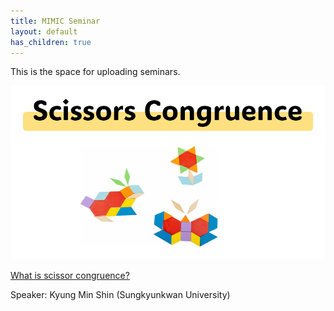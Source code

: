 ```yaml
---
title: MIMIC Seminar
layout: default
has_children: true
---
```


This is the space for uploading seminars.

![scissors-congruence](../images/seminar/scissors-congruence.PNG)

[What is scissor congruence?](https://www.youtube.com/watch?v=J_wDWke60WM)

Speaker: Kyung Min Shin (Sungkyunkwan University)
